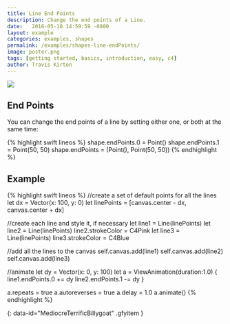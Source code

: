 ```yaml
---
title: Line End Points
description: Change the end points of a Line.
date:   2016-05-10 14:59:59 -0800
layout: example
categories: examples, shapes
permalink: /examples/shapes-line-endPoints/
image: poster.png
tags: [getting started, basics, introduction, easy, c4]
author: Travis Kirton
---
```

![](endPoints.png)

## End Points
You can change the end points of a line by setting either one, or both at the same time:

{% highlight swift lineos %}
shape.endPoints.0 = Point()
shape.endPoints.1 = Point(50, 50)
shape.endPoints = (Point(), Point(50, 50))
{% endhighlight %}

## Example
{% highlight swift lineos %}
//create a set of default points for all the lines
let dx = Vector(x: 100, y: 0)
let linePoints = [canvas.center - dx, canvas.center + dx]

//create each line and style it, if necessary
let line1 = Line(linePoints)
let line2 = Line(linePoints)
line2.strokeColor = C4Pink
let line3 = Line(linePoints)
line3.strokeColor = C4Blue

//add all the lines to the canvas
self.canvas.add(line1)
self.canvas.add(line2)
self.canvas.add(line3)

//animate
let dy = Vector(x: 0, y: 100)
let a = ViewAnimation(duration:1.0) {
    line1.endPoints.0 += dy
    line2.endPoints.1 -= dy
}

a.repeats = true
a.autoreverses = true
a.delay = 1.0
a.animate()
{% endhighlight %}

![](){: data-id="MediocreTerrificBillygoat" .gfyitem }
